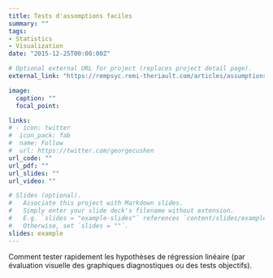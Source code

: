 ```yaml
---
title: Tests d'assomptions faciles
summary: ""
tags:
- Statistics
- Visualization
date: "2015-12-25T00:00:00Z"

# Optional external URL for project (replaces project detail page).
external_link: "https://rempsyc.remi-theriault.com/articles/assumptions"

image:
  caption: ""
  focal_point:

links:
# - icon: twitter
#  icon_pack: fab
#  name: Follow
#  url: https://twitter.com/georgecushen
url_code: ""
url_pdf: ""
url_slides: ""
url_video: ""

# Slides (optional).
#   Associate this project with Markdown slides.
#   Simply enter your slide deck's filename without extension.
#   E.g. `slides = "example-slides"` references `content/slides/example-slides.md`.
#   Otherwise, set `slides = ""`.
slides: example
---
```


Comment tester rapidement les hypothèses de régression linéaire (par évaluation visuelle des graphiques diagnostiques ou des tests objectifs).
